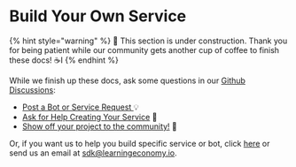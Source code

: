 # Build Your Own Service

{% hint style="warning" %}
🚧 This section is under construction. Thank you for being patient while our community gets another cup of coffee to finish these docs! ☕️I
{% endhint %}

While we finish up these docs, ask some questions in our [Github Discussions](https://github.com/learningeconomy/LearnCard/discussions):&#x20;

* [Post a Bot or Service Request ](https://github.com/learningeconomy/LearnCard/discussions/categories/feature-requests)💡
* [Ask for Help Creating Your Service](https://github.com/learningeconomy/LearnCard/discussions/categories/help) 💖
* [Show off your project to the community!](https://github.com/learningeconomy/LearnCard/discussions/categories/show-and-tell) 🙌

Or, if you want us to help you build specific service or bot, click [here](../community/custom-development.md) or send us an email at [sdk@learningeconomy.io](mailto:sdk@learningeconomy.io).
